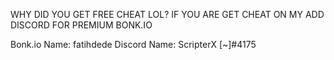 WHY DID YOU GET FREE CHEAT LOL?
IF YOU ARE GET CHEAT ON MY ADD DISCORD FOR PREMIUM BONK.IO

Bonk.io Name: fatihdede
Discord Name: ScripterX [~]#4175
